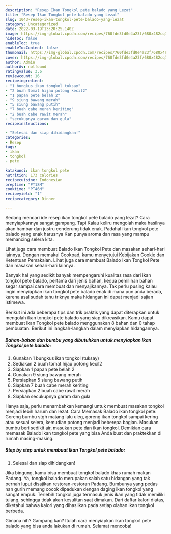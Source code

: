 ```yaml
---
description: "Resep Ikan Tongkol pete balado yang Lezat"
title: "Resep Ikan Tongkol pete balado yang Lezat"
slug: 1043-resep-ikan-tongkol-pete-balado-yang-lezat
category: Uncategorized
date: 2022-03-19T13:20:25.140Z
image: https://img-global.cpcdn.com/recipes/760fde3fd0e4a23f/680x482cq70/ikan-tongkol-pete-balado-foto-resep-utama.jpg
hideToc: false
enableToc: true
enableTocContent: false
thumbnail: https://img-global.cpcdn.com/recipes/760fde3fd0e4a23f/680x482cq70/ikan-tongkol-pete-balado-foto-resep-utama.jpg
cover: https://img-global.cpcdn.com/recipes/760fde3fd0e4a23f/680x482cq70/ikan-tongkol-pete-balado-foto-resep-utama.jpg
author: Admin
authorAv: notfound
ratingvalue: 3.6
reviewcount: 16
recipeingredient:
- "1 bungkus ikan tongkol tuksay"
- "2 buah tomat hijau potong kecil2"
- "1 papan pete belah 2"
- "9 siung bawang merah"
- "5 siung bawang putih"
- "7 buah cabe merah keriting"
- "2 buah cabe rawit merah"
- "secukupnya garam dan gula"
recipeinstructions:

- "Selesai dan siap dihidangkan!"
categories:
- Resep
tags:
- ikan
- tongkol
- pete

katakunci: ikan tongkol pete 
nutrition: 173 calories
recipecuisine: Indonesian
preptime: "PT18M"
cooktime: "PT46M"
recipeyield: "1"
recipecategory: Dinner

---
```



Sedang mencari ide resep ikan tongkol pete balado yang lezat? Cara menyiapkannya sangat gampang. Tapi Kalau keliru mengolah maka hasilnya akan hambar dan justru cenderung tidak enak. Padahal ikan tongkol pete balado yang enak harusnya Kan punya aroma dan rasa yang mampu memancing selera kita.


Lihat juga cara membuat Balado Ikan Tongkol Pete dan masakan sehari-hari lainnya. Dengan memakai Cookpad, kamu menyetujui Kebijakan Cookie dan Ketentuan Pemakaian. Lihat juga cara membuat Balado Ikan Tongkol Pete dan masakan sehari-hari lainnya.

Banyak hal yang sedikit banyak mempengaruhi kualitas rasa dari ikan tongkol pete balado, pertama dari jenis bahan, kedua pemilihan bahan segar sampai cara membuat dan menyajikannya. Tak perlu pusing kalau ingin menyiapkan ikan tongkol pete balado enak di mana pun anda berada, karena asal sudah tahu triknya maka hidangan ini dapat menjadi sajian istimewa.


Berikut ini ada beberapa tips dan trik praktis yang dapat diterapkan untuk mengolah ikan tongkol pete balado yang siap dikreasikan. Kamu dapat membuat Ikan Tongkol pete balado menggunakan 8 bahan dan 0 tahap pembuatan. Berikut ini langkah-langkah dalam menyiapkan hidangannya.

<!--inarticleads1-->

##### Bahan-bahan dan bumbu yang dibutuhkan untuk menyiapkan Ikan Tongkol pete balado:

1. Gunakan 1 bungkus ikan tongkol (tuksay)
1. Sediakan 2 buah tomat hijau potong kecil2
1. Siapkan 1 papan pete belah 2
1. Gunakan 9 siung bawang merah
1. Persiapkan 5 siung bawang putih
1. Siapkan 7 buah cabe merah keriting
1. Persiapkan 2 buah cabe rawit merah
1. Siapkan secukupnya garam dan gula


Hanya saja, perlu menambahkan kemangi untuk membuat masakan tongkol menjadi lebih harum dan lezat. Cara Memasak Balado ikan tongkol pete: Goreng bumbu stgh matang lalu uleg, goreng ikan tongkol sampai kering atau sesuai selera, kemudian potong menjadi beberepa bagian. Masukan bumbu beri sedikit air, masukan pete dan ikan tongkol. Demikian cara memasak Balado ikan tongkol pete yang bisa Anda buat dan praktekkan di rumah masing-masing. 

<!--inarticleads2-->

##### Step by step untuk membuat Ikan Tongkol pete balado:


1. Selesai dan siap dihidangkan!

Jika bingung, kamu bisa membuat tongkol balado khas rumah makan Padang. Ya, tongkol balado merupakan salah satu hidangan yang tak pernah luput disajikan restoran-restoran Padang. Bumbunya yang pedas nan gurih memang cocok dipadukan dengan daging ikan tongkol yang sangat empuk. Terlebih tongkol juga termasuk jenis ikan yang tidak memiliki tulang, sehingga tidak akan kesulitan saat dimakan. Dari daftar kalori diatas, diketahui bahwa kalori yang dihasilkan pada setiap olahan ikan tongkol berbeda. 

Gimana nih? Gampang kan? Itulah cara menyiapkan ikan tongkol pete balado yang bisa anda lakukan di rumah. Selamat mencoba!
